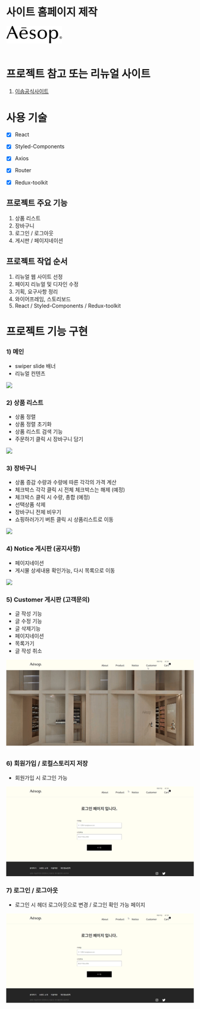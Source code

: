 # 사이트 홈페이지 제작

<a href="깃/dist/" target="_blank">
<img src="public/images/logo.svg" width="150px">
</a>

<br>
<br>

# 프로젝트 참고 또는 리뉴얼 사이트

1. <a href="https://www.aesop.com/kr/" target="_blank">이솝공식사이트</a>


# 사용 기술  

- [X] React
- [X] Styled-Components
- [X] Axios 
- [X] Router 
- [X] Redux-toolkit


## 프로젝트 주요 기능
1. 상품 리스트
2. 장바구니
3. 로그인 / 로그아웃
4. 게시판 / 페이지네이션

## 프로젝트 작업 순서
1. 리뉴얼 웹 사이트 선정
2. 페이지 리뉴얼 및 디자인 수정
3. 기획, 요구사항 정리
4. 와이어프레임, 스토리보드 
5. React  / Styled-Components / Redux-toolkit


# 프로젝트 기능 구현

### 1) 메인

* swiper slide 배너 
* 리뉴얼 컨텐츠
  
<img src="./images/../public/images/mainPage.gif">


### 2) 상품 리스트

* 상품 정렬
* 상품 정렬 초기화
* 상품 리스트 검색 기능 
* 주문하기 클릭 시 장바구니 담기
  
<img src="./images/../public/images/productPage.gif">


### 3) 장바구니

* 상품 증감 수량과 수량에 따른 각각의 가격 계산
* 체크박스 각각 클릭 시 전체 체크박스는 해제 (예정)
* 체크박스 클릭 시 수량, 총합 (예정)
* 선택상품 삭제
* 장바구니 전체 비우기
* 쇼핑하러가기 버튼 클릭 시 상품리스트로 이동
  
<img src="./images/../public/images/cartPage.gif">


### 4) Notice 게시판 (공지사항)

* 페이지네이션
* 게시물 상세내용 확인가능, 다시 목록으로 이동
  
<img src="./images/../public/images/noticePage.gif">


### 5) Customer 게시판 (고객문의)

* 글 작성 기능
* 글 수정 기능
* 글 삭제기능
* 페이지네이션
* 목록가기
* 글 작성 취소

<img src="./images/../public/images/customerPage.gif">


### 6) 회원가입 / 로컬스토리지 저장

* 회원가입 시 로그인 가능

<img src="./images/../public/images/loginPage.gif">


### 7) 로그인 / 로그아웃

* 로그인 시 헤더 로그아웃으로 변경 / 로그인 확인 가능 페이지
  
<img src="./images/../public/images/loginPage.gif">